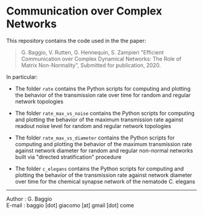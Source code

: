 # Communication over Complex Networks 

This repository contains the code used in the the paper:

> G. Baggio, V. Rutten, G. Hennequin, S. Zampieri "Efficient Communication over Complex Dynamical Networks: The Role of Matrix Non-Normality", Submitted for publication, 2020. 

In particular:

- The folder `rate` contains the Python scripts for computing and plotting the behavior of the transmission rate over time for random and regular network topologies

- The folder `rate_max_vs_noise` contains the Python scripts for computing and plotting the behavior of the maximum  transmission rate against readout noise level for random and regular network topologies

- The folder `rate_max_vs_diameter` contains the Python scripts for computing and plotting the behavior of the maximum transmission rate against network diameter for random and regular non-normal networks built via "directed stratification" procedure

- The folder `c_elegans` contains the Python scripts for computing and plotting the behavior of the transmission rate against network diameter over time for the chemical synapse network of the nematode C. elegans

***

Author : G. Baggio <br/>
E-mail : baggio [dot] giacomo [at] gmail [dot] come
